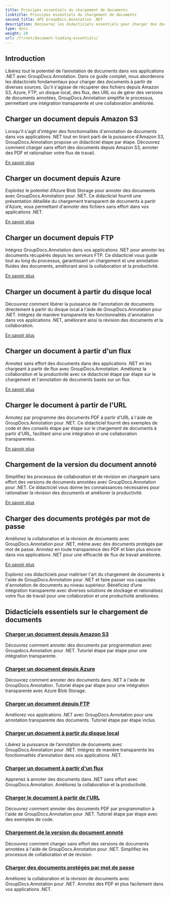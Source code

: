 ```yaml
---
title: Principes essentiels du chargement de documents
linktitle: Principes essentiels du chargement de documents
second_title: API GroupDocs.Annotation .NET
description: Découvrez les didacticiels essentiels pour charger des documents à l'aide de GroupDocs.Annotation .NET. Intégrez-vous de manière transparente à Amazon S3, Azure, FTP, disque local, flux, etc.
type: docs
weight: 20
url: /fr/net/document-loading-essentials/
---
```

## Introduction

Libérez tout le potentiel de l’annotation de documents dans vos applications .NET avec GroupDocs.Annotation. Dans ce guide complet, nous aborderons les didacticiels fondamentaux pour charger des documents à partir de diverses sources. Qu'il s'agisse de récupérer des fichiers depuis Amazon S3, Azure, FTP, un disque local, des flux, des URL ou de gérer des versions de documents annotées, GroupDocs.Annotation simplifie le processus, permettant une intégration transparente et une collaboration améliorée.

## Charger un document depuis Amazon S3
Lorsqu'il s'agit d'intégrer des fonctionnalités d'annotation de documents dans vos applications .NET tout en tirant parti de la puissance d'Amazon S3, GroupDocs.Annotation propose un didacticiel étape par étape. Découvrez comment charger sans effort des documents depuis Amazon S3, annoter des PDF et rationaliser votre flux de travail.

[En savoir plus](./load-document-from-amazon-s3/)

## Charger un document depuis Azure
Exploitez le potentiel d’Azure Blob Storage pour annoter des documents avec GroupDocs.Annotation pour .NET. Ce didacticiel fournit une présentation détaillée du chargement transparent de documents à partir d'Azure, vous permettant d'annoter des fichiers sans effort dans vos applications .NET.

[En savoir plus](./load-document-from-azure/)

## Charger un document depuis FTP
Intégrez GroupDocs.Annotation dans vos applications .NET pour annoter les documents récupérés depuis les serveurs FTP. Ce didacticiel vous guide tout au long du processus, garantissant un chargement et une annotation fluides des documents, améliorant ainsi la collaboration et la productivité.

[En savoir plus](./load-document-from-ftp/)

## Charger un document à partir du disque local
Découvrez comment libérer la puissance de l'annotation de documents directement à partir du disque local à l'aide de GroupDocs.Annotation pour .NET. Intégrez de manière transparente les fonctionnalités d'annotation dans vos applications .NET, améliorant ainsi la révision des documents et la collaboration.

[En savoir plus](./load-document-from-local-disk/)

## Charger un document à partir d'un flux
Annotez sans effort des documents dans des applications .NET en les chargeant à partir de flux avec GroupDocs.Annotation. Améliorez la collaboration et la productivité avec ce didacticiel étape par étape sur le chargement et l'annotation de documents basés sur un flux.

[En savoir plus](./load-document-from-stream/)

## Charger le document à partir de l'URL
Annotez par programme des documents PDF à partir d'URL à l'aide de GroupDocs.Annotation pour .NET. Ce didacticiel fournit des exemples de code et des conseils étape par étape sur le chargement de documents à partir d'URL, facilitant ainsi une intégration et une collaboration transparentes.

[En savoir plus](./load-document-from-url/)

## Chargement de la version du document annoté
Simplifiez les processus de collaboration et de révision en chargeant sans effort des versions de documents annotées avec GroupDocs.Annotation pour .NET. Ce didacticiel vous donne les connaissances nécessaires pour rationaliser la révision des documents et améliorer la productivité.

[En savoir plus](./loading-annotated-document-version/)

## Charger des documents protégés par mot de passe
Améliorez la collaboration et la révision de documents avec GroupDocs.Annotation pour .NET, même avec des documents protégés par mot de passe. Annotez en toute transparence des PDF et bien plus encore dans vos applications .NET pour une efficacité de flux de travail améliorée.

[En savoir plus](./load-password-protected-documents/)

Explorez ces didacticiels pour maîtriser l'art du chargement de documents à l'aide de GroupDocs.Annotation pour .NET et faire passer vos capacités d'annotation de documents au niveau supérieur. Bénéficiez d’une intégration transparente avec diverses solutions de stockage et rationalisez votre flux de travail pour une collaboration et une productivité améliorées.
## Didacticiels essentiels sur le chargement de documents
### [Charger un document depuis Amazon S3](./load-document-from-amazon-s3/)
Découvrez comment annoter des documents par programmation avec Groupdocs.Annotation pour .NET. Tutoriel étape par étape pour une intégration transparente.
### [Charger un document depuis Azure](./load-document-from-azure/)
Découvrez comment annoter des documents dans .NET à l'aide de GroupDocs.Annotation. Tutoriel étape par étape pour une intégration transparente avec Azure Blob Storage.
### [Charger un document depuis FTP](./load-document-from-ftp/)
Améliorez vos applications .NET avec GroupDocs.Annotation pour une annotation transparente des documents. Tutoriel étape par étape inclus.
### [Charger un document à partir du disque local](./load-document-from-local-disk/)
Libérez la puissance de l’annotation de documents avec GroupDocs.Annotation pour .NET. Intégrez de manière transparente les fonctionnalités d’annotation dans vos applications .NET.
### [Charger un document à partir d'un flux](./load-document-from-stream/)
Apprenez à annoter des documents dans .NET sans effort avec GroupDocs.Annotation. Améliorez la collaboration et la productivité.
### [Charger le document à partir de l'URL](./load-document-from-url/)
Découvrez comment annoter des documents PDF par programmation à l'aide de GroupDocs.Annotation pour .NET. Tutoriel étape par étape avec des exemples de code.
### [Chargement de la version du document annoté](./loading-annotated-document-version/)
Découvrez comment charger sans effort des versions de documents annotées à l'aide de GroupDocs.Annotation pour .NET. Simplifiez les processus de collaboration et de révision.
### [Charger des documents protégés par mot de passe](./load-password-protected-documents/)
Améliorez la collaboration et la révision de documents avec GroupDocs.Annotation pour .NET. Annotez des PDF et plus facilement dans vos applications .NET.